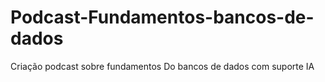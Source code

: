 # Podcast-Fundamentos-bancos-de-dados
Criação podcast  sobre fundamentos Do bancos de dados com suporte IA
